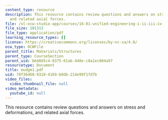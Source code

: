 ```yaml
---
content_type: resource
description: This resource contains review questions and answers on stress and deformations,
  and related axial forces.
file: /ol-ocw-studio-app/courses/16-01-unified-engineering-i-ii-iii-iv-fall-2005-spring-2006/70f36d6893184169b0db214e99f1fd7b_mudgm1.pdf
file_size: 101313
file_type: application/pdf
learning_resource_types: []
license: https://creativecommons.org/licenses/by-nc-sa/4.0/
ocw_type: OCWFile
parent_title: Materials/Structures
parent_type: CourseSection
parent_uid: b640d5c4-9375-61ab-448e-c8a1ec804a97
resourcetype: Document
title: mudgm1.pdf
uid: 70f36d68-9318-4169-b0db-214e99f1fd7b
video_files:
  video_thumbnail_file: null
video_metadata:
  youtube_id: null
---
```

This resource contains review questions and answers on stress and deformations, and related axial forces.